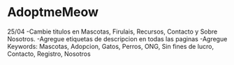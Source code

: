 # AdoptmeMeow

25/04 
-Cambie titulos en Mascotas, Firulais, Recursos, Contacto y Sobre Nosotros.
-Agregue etiquetas de descripcion en todas las paginas
-Agregue Keywords: Mascotas, Adopcion, Gatos, Perros, ONG, Sin fines de lucro, Contacto, Registro, Nosotros
